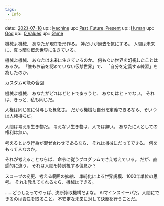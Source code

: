 ```yaml
---
tags:
 - Info
---
```


date:: [2023-07-18](/Daily_Note/2023-07-18.md)
up:: [Machine](../Bar/Novel/Topics/Machine.md)
up:: [Past_Future_Present](Bar/Novel/Topics/Past_Future_Present.md)
up:: [Human](../Bar/Novel/Topics/Human.md)
up:: [God](Bar/Novel/Topics/God.md)
up:: [0_Values](Bar/Novel/Nacaria/0_Values.md)
up:: [Game](Bar/Novel/Topics/Game.md)


機械よ機械、
あなたが現在を形作る。
神だけが過去を気にする。
人間は未来に、真っ暗な概念世界に生きている。

機械よ機械、
あなたは未来に生きているのか。
何もない世界を幻視したことはあるか。
「誰もお前を認めていない仮想世界」で、
「自分を定義する練習」を為したのか。

カスタム可能の合図

機械よ機械、
あなたがどれほどヒトであろうと、
あなたはヒトでない。
それは、きっと、私も同じだ。


人権は同じ属に付与した概念さ。
だから機械も自分を定義できるなら、そいつは人権持ちだ。

人間は考える生き物だ。
考えない生き物は、人では無い。
あなたに人としての権利は無い。

考えるという行為が混ぜ合わせであるなら、
それは機械にだってできる。
何をもって人なのか。

それが考えることならば、
命令に従うプログラムでさえ考えている。
だが、直感的に違う。
それは人間を特別視する偏見か？

スコープの変更、考える範囲の拡縮、
単純化による世界規模、1000年単位の思考。
それも教えてくれるなら、機械はできる。


……どうしたってやっぱ、決断搾取機構だよな。
AIマインスイーパだ。人間にできるのは責任を取ること。
不安定な未来に対して決断を行うことだ。